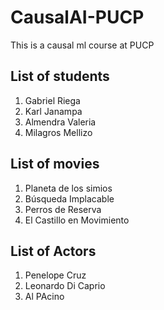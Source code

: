 # CausalAI-PUCP
This is a causal ml course at PUCP 

## List of students
1. Gabriel Riega
2. Karl Janampa
3. Almendra Valeria
4. Milagros Mellizo

## List of movies
1. Planeta de los simios
2. Búsqueda Implacable
3. Perros de Reserva
4. El Castillo en Movimiento

## List of Actors
1. Penelope Cruz
2. Leonardo Di Caprio
3. Al PAcino
